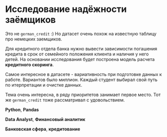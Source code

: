 # Исследование надёжности заёмщиков

Это не `german_credit` :) Но датасет очень похож на известную таблицу про немецких заемщиков. 

Для кредитного отдела банка нужно вывести зависимости погашения кредита в срок от семейного положения клиента и наличия у него детей.
На основании исследования будет построена модель расчета **кредитного скоринга**.

Самое интересное в датасете - вариативность при подготовке данных к работе. Вариантов было миллион. Каждый студент выбирал свой путь по итерпретации и очистке данных.

Тема очень интересна, в ряду приоритетов занимает первое место. Тот же `german_credit` тоже рассматривал с удовольствием. 

**Python**, **Pandas**

**Data Analyst**, **Финансовый аналитик**

**Банковская сфера**, **кредитование**
